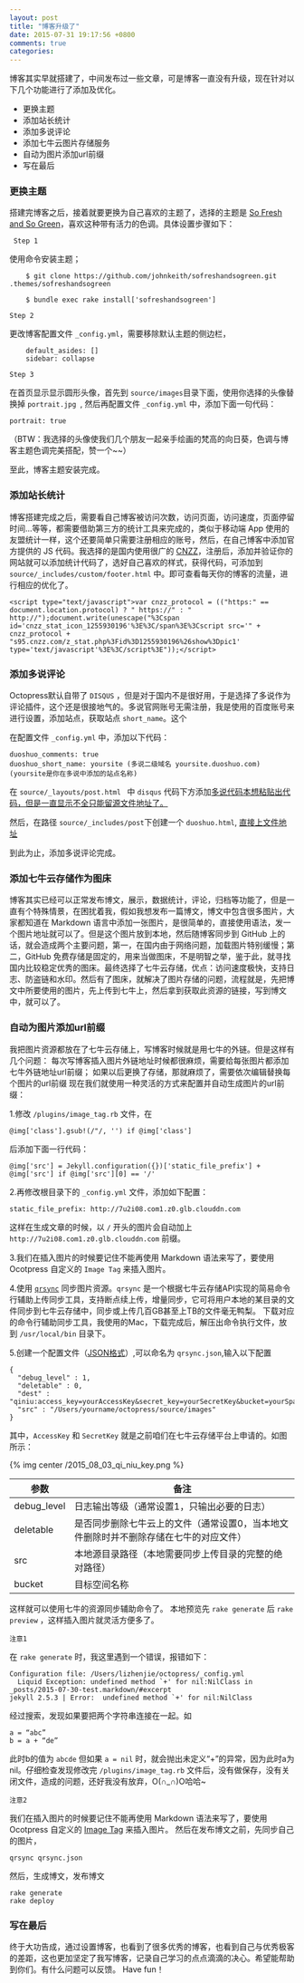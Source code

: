 ```yaml
---
layout: post
title: "博客升级了"
date: 2015-07-31 19:17:56 +0800
comments: true
categories: 
---
```


博客其实早就搭建了，中间发布过一些文章，可是博客一直没有升级，现在针对以下几个功能进行了添加及优化。

* 更换主题
* 添加站长统计
* 添加多说评论
* 添加七牛云图片存储服务
* 自动为图片添加url前缀
* 写在最后

<!--more-->

### 更换主题


搭建完博客之后，接着就要更换为自己喜欢的主题了，选择的主题是 [So Fresh and So Green](http://sofreshandsogreen.herokuapp.com)，喜欢这种带有活力的色调。具体设置步骤如下：

` Step 1` 

使用命令安装主题；
	
```
	$ git clone https://github.com/johnkeith/sofreshandsogreen.git .themes/sofreshandsogreen
		
	$ bundle exec rake install['sofreshandsogreen']
```


`Step 2`

更改博客配置文件  `_config.yml`，需要移除默认主题的侧边栏，

```
	default_asides: []
	sidebar: collapse
```

`Step 3`

在首页显示显示圆形头像，首先到 `source/images`目录下面，使用你选择的头像替换掉 `portrait.jpg `, 然后再配置文件 `_config.yml` 中，添加下面一句代码：

	portrait: true

（BTW：我选择的头像使我们几个朋友一起亲手绘画的梵高的向日葵，色调与博客主题色调完美搭配，赞一个~~）

至此，博客主题安装完成。

### 添加站长统计

博客搭建完成之后，需要看自己博客被访问次数，访问页面，访问速度，页面停留时间...等等，都需要借助第三方的统计工具来完成的，类似于移动端 App 使用的友盟统计一样，这个还要简单只需要注册相应的账号，然后，在自己博客中添加官方提供的 JS 代码。我选择的是国内使用很广的 [CNZZ](http://www.cnzz.com)，注册后，添加并验证你的网站就可以添加统计代码了，选好自己喜欢的样式，获得代码，可添加到 `source/_includes/custom/footer.html` 中。即可查看每天你的博客的流量，进行相应的优化了。



	<script type="text/javascript">var cnzz_protocol = (("https:" == document.location.protocol) ? " https://" : " http://");document.write(unescape("%3Cspan id='cnzz_stat_icon_1255930196'%3E%3C/span%3E%3Cscript src='" + cnzz_protocol + "s95.cnzz.com/z_stat.php%3Fid%3D1255930196%26show%3Dpic1' type='text/javascript'%3E%3C/script%3E"));</script>


### 添加多说评论

Octopress默认自带了 `DISQUS` ，但是对于国内不是很好用，于是选择了多说作为评论插件，这个还是很接地气的。多说官网账号无需注册，我是使用的百度账号来进行设置，添加站点，获取站点 `short_name`。这个



在配置文件 `_config.yml` 中，添加以下代码：



	duoshuo_comments: true
	duoshuo_short_name: yoursite (多说二级域名 yoursite.duoshuo.com)(yoursite是你在多说中添加的站点名称)


在 `source/_layouts/post.html ` 中 `disqus` 代码下方添加[多说代码本想粘贴出代码，但是一直显示不全只能留源文件地址了。](https://github.com/swplzj/swplzj.github.io/blob/source/source/_layouts/post.html)

然后，在路径 `source/_includes/post`下创建一个 `duoshuo.html`, [直接上文件地址](https://github.com/swplzj/swplzj.github.io/blob/source/source/_includes/post/duoshuo.html)

到此为止，添加多说评论完成。

### 添加七牛云存储作为图床

博客其实已经可以正常发布博文，展示，数据统计，评论，归档等功能了，但是一直有个特殊情景，在困扰着我，假如我想发布一篇博文，博文中包含很多图片，大家都知道在 Markdown 语言中添加一张图片，是很简单的，直接使用语法，发一个图片地址就可以了。但是这个图片放到本地，然后随博客同步到 GitHub 上的话，就会造成两个主要问题，第一，在国内由于网络问题，加载图片特别缓慢；第二，GitHub 免费存储是固定的，用来当做图床，不是明智之举，鉴于此，就寻找国内比较稳定优秀的图床。最终选择了七牛云存储，优点：访问速度极快，支持日志、防盗链和水印。然后有了图床，就解决了图片存储的问题，流程就是，先把博文中所要使用的图片，先上传到七牛上，然后拿到获取此资源的链接，写到博文中，就可以了。


### 自动为图片添加url前缀

我把图片资源都放在了七牛云存储上，写博客时候就是用七牛的外链。但是这样有几个问题：
每次写博客插入图片外链地址时候都很麻烦，需要给每张图片都添加七牛外链地址url前缀；
如果以后更换了存储，那就麻烦了，需要依次编辑替换每个图片的url前缀
现在我们就使用一种灵活的方式来配置并自动生成图片的url前缀：

1.修改 `/plugins/image_tag.rb` 文件，在 

	@img['class'].gsub!(/"/, '') if @img['class']

后添加下面一行代码：

	@img['src'] = Jekyll.configuration({})['static_file_prefix'] + @img['src'] if @img['src'][0] == '/'
	
2.再修改根目录下的 `_config.yml` 文件，添加如下配置：
	
	static_file_prefix: http://7u2i08.com1.z0.glb.clouddn.com

这样在生成文章的时候，以 `/` 开头的图片会自动加上 `http://7u2i08.com1.z0.glb.clouddn.com` 前缀。

3.我们在插入图片的时候要记住不能再使用 Markdown 语法来写了，要使用 Ocotpress 自定义的 `Image Tag` 来插入图片。

4.使用 [`qrsync`](http://developer.qiniu.com/docs/v6/tools/qrsync.html) 同步图片资源。`qrsync` 是一个根据七牛云存储API实现的简易命令行辅助上传同步工具，支持断点续上传，增量同步，它可将用户本地的某目录的文件同步到七牛云存储中，同步或上传几百GB甚至上TB的文件毫无鸭梨。
下载对应的命令行辅助同步工具，我使用的Mac，下载完成后，解压出命令执行文件，放到 `/usr/local/bin` 目录下。

5.创建一个配置文件（[JSON格式](http://json.org/json-zh.html)）,可以命名为 `qrsync.json`,输入以下配置

```
{
  "debug_level" : 1,
  "deletable" : 0,
  "dest" : "qiniu:access_key=yourAccessKey&secret_key=yourSecretKey&bucket=yourSpaceName",
  "src" : "/Users/yourname/octopress/source/images"
}
```
其中，`AccessKey` 和 `SecretKey` 就是之前咱们在七牛云存储平台上申请的。如图所示：


{% img center  /2015_08_03_qi_niu_key.png %}


参数				| 备注
---------------	|--------------
debug_level		|  日志输出等级（通常设置1，只输出必要的日志）
deletable 		| 是否同步删除七牛云上的文件（通常设置0，当本地文件删除时并不删除存储在七牛的对应文件）
src				| 本地源目录路径（本地需要同步上传目录的完整的绝对路径）
bucket			| 目标空间名称

这样就可以使用七牛的资源同步辅助命令了。
本地预览先 `rake generate` 后 `rake preview` ，这样插入图片就灵活方便多了。

`注意1`

在 `rake generate` 时，我这里遇到一个错误，报错如下：

```
Configuration file: /Users/lizhenjie/octopress/_config.yml
  Liquid Exception: undefined method `+' for nil:NilClass in _posts/2015-07-30-test.markdown/#excerpt
jekyll 2.5.3 | Error:  undefined method `+' for nil:NilClass
```

经过搜索，发现如果要把两个字符串连接在一起。如

```
a = “abc”
b = a + “de”
```
此时b的值为 `abcde`
但如果 `a = nil` 时，就会抛出未定义“+”的异常，因为此时a为nil。仔细检查发现修改完 `/plugins/image_tag.rb` 文件后，没有做保存，没有关闭文件，造成的问题，还好我没有放弃，O(∩_∩)O哈哈~

`注意2`

我们在插入图片的时候要记住不能再使用 Markdown 语法来写了，要使用 Ocotpress 自定义的 [Image Tag](http://octopress.org/docs/plugins/image-tag/) 来插入图片。
然后在发布博文之前，先同步自己的图片，

	qrsync qrsync.json 

然后，生成博文，发布博文

	rake generate
	rake deploy


### 写在最后

终于大功告成，通过设置博客，也看到了很多优秀的博客，也看到自己与优秀极客的差距，这也更加坚定了我写博客，记录自己学习的点点滴滴的决心。希望能帮助到你们。有什么问题可以反馈。 Have fun！